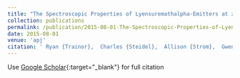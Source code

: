 ```yaml
---
title: "The Spectroscopic Properties of Lyensuremathalpha-Emitters at z ensuremathsim2.7: Escaping Gas and Photons from Faint Galaxies"
collection: publications
permalink: /publication/2015-08-01-The-Spectroscopic-Properties-of-Lyensuremathalpha-Emitters-at-z-ensuremathsim27-Escaping-Gas-and-Photons-from-Faint-Galaxies
date: 2015-08-01
venue: 'apj'
citation: ' Ryan {Trainor},  Charles {Steidel},  Allison {Strom},  Gwen {Rudie}, &quot;The Spectroscopic Properties of Lyensuremathalpha-Emitters at z ensuremathsim2.7: Escaping Gas and Photons from Faint Galaxies.&quot; apj, 2015.'
---
```

Use [Google Scholar](https://scholar.google.com/scholar?q=The+Spectroscopic+Properties+of+Lyensuremathalpha+Emitters+at+z+ensuremathsim2.7:+Escaping+Gas+and+Photons+from+Faint+Galaxies){:target="_blank"} for full citation